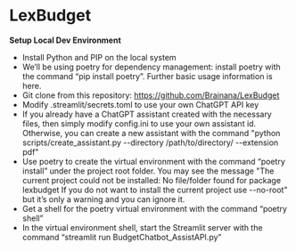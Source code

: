 # LexBudget
**Setup Local Dev Environment**
  - Install Python and PIP on the local system
  - We’ll be using poetry for dependency management: install poetry with the command “pip install poetry”. Further basic usage information is here.
  - Git clone from this repository: https://github.com/Brainana/LexBudget
  - Modify .streamlit/secrets.toml to use your own ChatGPT API key
  - If you already have a ChatGPT assistant created with the necessary files, then simply modify config.ini to use your own assistant id. Otherwise, you can create a new assistant with the command "python scripts/create_assistant.py --directory /path/to/directory/ --extension pdf"
  - Use poetry to create the virtual environment with the command “poetry install” under the project root folder. You may see the message "The current project could not be installed: No file/folder found for package lexbudget If you do not want to install the current project use --no-root" but it’s only a warning and you can ignore it.
  - Get a shell for the poetry virtual environment with the command “poetry shell”
  - In the virtual environment shell, start the Streamlit server with the command “streamlit run BudgetChatbot_AssistAPI.py”

